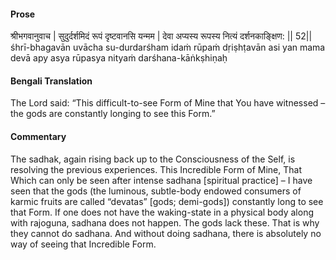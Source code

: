 #### Prose 

श्रीभगवानुवाच |
सुदुर्दर्शमिदं रूपं दृष्टवानसि यन्मम |
देवा अप्यस्य रूपस्य नित्यं दर्शनकाङ्क्षिण: || 52||
śhrī-bhagavān uvācha
su-durdarśham idaṁ rūpaṁ dṛiṣhṭavān asi yan mama
devā apy asya rūpasya nityaṁ darśhana-kāṅkṣhiṇaḥ

 #### Bengali Translation 

The Lord said: “This difficult-to-see Form of Mine that You have witnessed – the gods are constantly longing to see this Form.” 

 #### Commentary 

The sadhak, again rising back up to the Consciousness of the Self, is resolving the previous experiences. This Incredible Form of Mine, That Which can only be seen after intense sadhana [spiritual practice] – I have seen that the gods (the luminous, subtle-body endowed consumers of karmic fruits are called “devatas” [gods; demi-gods]) constantly long to see that Form. If one does not have the waking-state in a physical body along with rajoguna, sadhana does not happen. The gods lack these. That is why they cannot do sadhana. And without doing sadhana, there is absolutely no way of seeing that Incredible Form. 